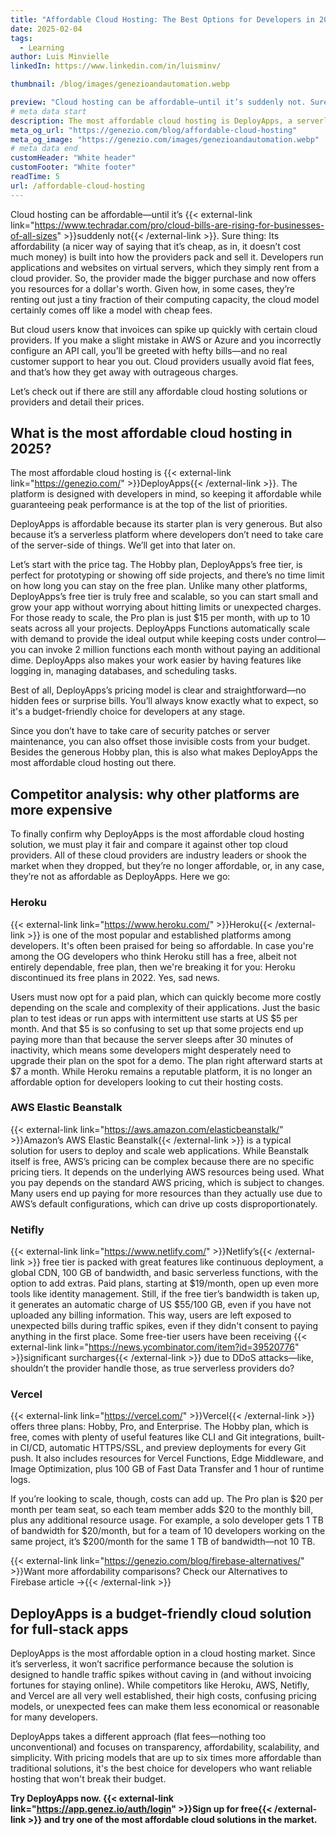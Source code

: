 ```yaml
---
title: "Affordable Cloud Hosting: The Best Options for Developers in 2025"
date: 2025-02-04
tags:
  - Learning
author: Luis Minvielle
linkedIn: https://www.linkedin.com/in/luisminv/

thumbnail: /blog/images/genezioandautomation.webp

preview: "Cloud hosting can be affordable—until it’s suddenly not. Sure thing: Its affordability (a nicer way of saying that it’s cheap, as in, it doesn’t cost much money) is built into how the providers pack and sell it."
# meta data start
description: The most affordable cloud hosting is DeployApps, a serverless platform for full-stack deployments.
meta_og_url: "https://genezio.com/blog/affordable-cloud-hosting"
meta_og_image: "https://genezio.com/images/genezioandautomation.webp"
# meta data end
customHeader: "White header"
customFooter: "White footer"
readTime: 5
url: /affordable-cloud-hosting
---
```


Cloud hosting can be affordable—until it’s {{< external-link link="https://www.techradar.com/pro/cloud-bills-are-rising-for-businesses-of-all-sizes" >}}suddenly not{{< /external-link >}}. Sure thing: Its affordability (a nicer way of saying that it’s cheap, as in, it doesn’t cost much money) is built into how the providers pack and sell it. Developers run applications and websites on virtual servers, which they simply rent from a cloud provider. So, the provider made the bigger purchase and now offers you resources for a dollar's worth. Given how, in some cases, they’re renting out just a tiny fraction of their computing capacity, the cloud model certainly comes off like a model with cheap fees.

But cloud users know that invoices can spike up quickly with certain cloud providers. If you make a slight mistake in AWS or Azure and you incorrectly configure an API call, you’ll be greeted with hefty bills—and no real customer support to hear you out. Cloud providers usually avoid flat fees, and that’s how they get away with outrageous charges.

Let’s check out if there are still any affordable cloud hosting solutions or providers and detail their prices.

## What is the most affordable cloud hosting in 2025?

The most affordable cloud hosting is {{< external-link link="https://genezio.com/" >}}DeployApps{{< /external-link >}}. The platform is designed with developers in mind, so keeping it affordable while guaranteeing peak performance is at the top of the list of priorities.

DeployApps is affordable because its starter plan is very generous. But also because it’s a serverless platform where developers don’t need to take care of the server-side of things. We’ll get into that later on.

Let’s start with the price tag. The Hobby plan, DeployApps’s free tier, is perfect for prototyping or showing off side projects, and there’s no time limit on how long you can stay on the free plan. Unlike many other platforms, DeployApps’s free tier is truly free and scalable, so you can start small and grow your app without worrying about hitting limits or unexpected charges. For those ready to scale, the Pro plan is just $15 per month, with up to 10 seats across all your projects. DeployApps Functions automatically scale with demand to provide the ideal output while keeping costs under control—you can invoke 2 million functions each month without paying an additional dime. DeployApps also makes your work easier by having features like logging in, managing databases, and scheduling tasks.

Best of all, DeployApps’s pricing model is clear and straightforward—no hidden fees or surprise bills. You’ll always know exactly what to expect, so it's a budget-friendly choice for developers at any stage.

Since you don’t have to take care of security patches or server maintenance, you can also offset those invisible costs from your budget. Besides the generous Hobby plan, this is also what makes DeployApps the most affordable cloud hosting out there.

## Competitor analysis: why other platforms are more expensive

To finally confirm why DeployApps is the most affordable cloud hosting solution, we must play it fair and compare it against other top cloud providers. All of these cloud providers are industry leaders or shook the market when they dropped, but they’re no longer affordable, or, in any case, they’re not as affordable as DeployApps. Here we go:

### Heroku

{{< external-link link="https://www.heroku.com/" >}}Heroku{{< /external-link >}} is one of the most popular and established platforms among developers. It's often been praised for being so affordable. In case you're among the OG developers who think Heroku still has a free, albeit not entirely dependable, free plan, then we're breaking it for you: Heroku discontinued its free plans in 2022. Yes, sad news.

Users must now opt for a paid plan, which can quickly become more costly depending on the scale and complexity of their applications. Just the basic plan to test ideas or run apps with intermittent use starts at US $5 per month. And that $5 is so confusing to set up that some projects end up paying more than that because the server sleeps after 30 minutes of inactivity, which means some developers might desperately need to upgrade their plan on the spot for a demo. The plan right afterward starts at $7 a month. While Heroku remains a reputable platform, it is no longer an affordable option for developers looking to cut their hosting costs.

### AWS Elastic Beanstalk

{{< external-link link="https://aws.amazon.com/elasticbeanstalk/" >}}Amazon’s AWS Elastic Beanstalk{{< /external-link >}} is a typical solution for users to deploy and scale web applications. While Beanstalk itself is free, AWS’s pricing can be complex because there are no specific pricing tiers. It depends on the underlying AWS resources being used. What you pay depends on the standard AWS pricing, which is subject to changes. Many users end up paying for more resources than they actually use due to AWS’s default configurations, which can drive up costs disproportionately.

### Netifly

{{< external-link link="https://www.netlify.com/" >}}Netlify’s{{< /external-link >}} free tier is packed with great features like continuous deployment, a global CDN, 100 GB of bandwidth, and basic serverless functions, with the option to add extras. Paid plans, starting at $19/month, open up even more tools like identity management. Still, if the free tier’s bandwidth is taken up, it generates an automatic charge of US $55/100 GB, even if you have not uploaded any billing information. This way, users are left exposed to unexpected bills during traffic spikes, even if they didn't consent to paying anything in the first place. Some free-tier users have been receiving {{< external-link link="https://news.ycombinator.com/item?id=39520776" >}}significant surcharges{{< /external-link >}} due to DDoS attacks—like, shouldn’t the provider handle those, as true serverless providers do?

### Vercel

{{< external-link link="https://vercel.com/" >}}Vercel{{< /external-link >}} offers three plans: Hobby, Pro, and Enterprise. The Hobby plan, which is free, comes with plenty of useful features like CLI and Git integrations, built-in CI/CD, automatic HTTPS/SSL, and preview deployments for every Git push. It also includes resources for Vercel Functions, Edge Middleware, and Image Optimization, plus 100 GB of Fast Data Transfer and 1 hour of runtime logs.

If you’re looking to scale, though, costs can add up. The Pro plan is $20 per month per team seat, so each team member adds $20 to the monthly bill, plus any additional resource usage. For example, a solo developer gets 1 TB of bandwidth for $20/month, but for a team of 10 developers working on the same project, it’s $200/month for the same 1 TB of bandwidth—not 10 TB.

{{< external-link link="https://genezio.com/blog/firebase-alternatives/" >}}Want more affordability comparisons? Check our Alternatives to Firebase article →{{< /external-link >}}

## DeployApps is a budget-friendly cloud solution for full-stack apps

DeployApps is the most affordable option in a cloud hosting market. Since it’s serverless, it won’t sacrifice performance because the solution is designed to handle traffic spikes without caving in (and without invoicing fortunes for staying online). While competitors like Heroku, AWS, Netifly, and Vercel are all very well established, their high costs, confusing pricing models, or unexpected fees can make them less economical or reasonable for many developers.

DeployApps takes a different approach (flat fees—nothing too unconventional) and focuses on transparency, affordability, scalability, and simplicity. With pricing models that are up to six times more affordable than traditional solutions, it's the best choice for developers who want reliable hosting that won't break their budget.

**Try DeployApps now. {{< external-link link="https://app.genez.io/auth/login" >}}Sign up for free{{< /external-link >}} and try one of the most affordable cloud solutions in the market.**
